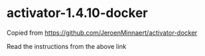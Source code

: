 # activator-1.4.10-docker

Copied from https://github.com/JeroenMinnaert/activator-docker

Read the instructions from the above link
